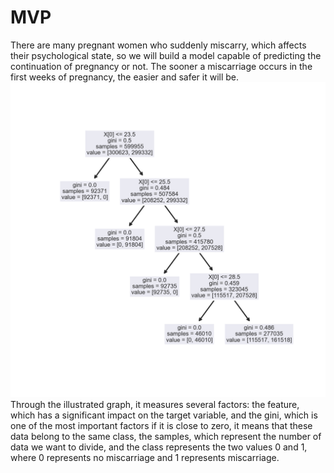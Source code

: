 # MVP
There are many pregnant women who suddenly miscarry, which affects their psychological state,
so we will build a model capable of predicting the continuation of pregnancy or not.
The sooner a miscarriage occurs in the first weeks of pregnancy, the easier and safer it will be.
![](https://github.com/jameela-masar/T5-SDAIA-Classification-Miscarriage/blob/main/tre.png)
Through the illustrated graph, it measures several factors: the feature, which has a significant impact on the target variable, and the gini, which is one of the most important factors if it is close to zero, it means that these data belong to the same class, the samples, which represent the number of data we want to divide, and the class represents the two values 0 and 1, where 0 represents no miscarriage and 1 represents miscarriage.
